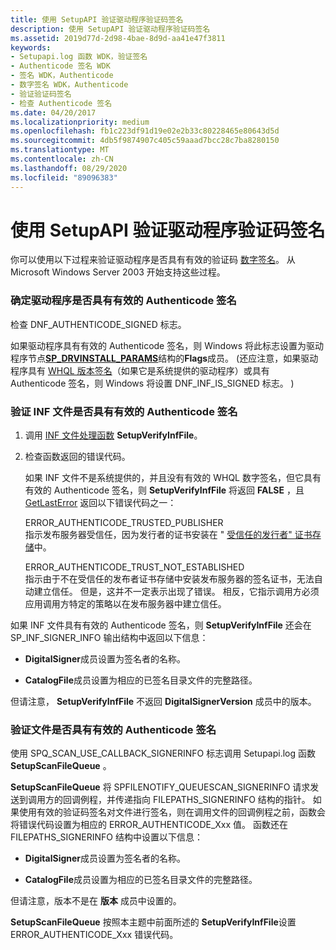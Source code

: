 ```yaml
---
title: 使用 SetupAPI 验证驱动程序验证码签名
description: 使用 SetupAPI 验证驱动程序验证码签名
ms.assetid: 2019d77d-2d98-4bae-8d9d-aa41e47f3811
keywords:
- Setupapi.log 函数 WDK，验证签名
- Authenticode 签名 WDK
- 签名 WDK，Authenticode
- 数字签名 WDK，Authenticode
- 验证验证码签名
- 检查 Authenticode 签名
ms.date: 04/20/2017
ms.localizationpriority: medium
ms.openlocfilehash: fb1c223df91d19e02e2b33c80228465e80643d5d
ms.sourcegitcommit: 4db5f9874907c405c59aaad7bcc28c7ba8280150
ms.translationtype: MT
ms.contentlocale: zh-CN
ms.lasthandoff: 08/29/2020
ms.locfileid: "89096383"
---
```

# <a name="using-setupapi-to-verify-driver-authenticode-signatures"></a>使用 SetupAPI 验证驱动程序验证码签名





你可以使用以下过程来验证驱动程序是否具有有效的验证码 [数字签名](digital-signatures.md)。 从 Microsoft Windows Server 2003 开始支持这些过程。

### <a name="to-determine-whether-a-driver-has-a-valid-authenticode-signature"></a>确定驱动程序是否具有有效的 Authenticode 签名

检查 DNF_AUTHENTICODE_SIGNED 标志。

如果驱动程序具有有效的 Authenticode 签名，则 Windows 将此标志设置为驱动程序节点[**SP_DRVINSTALL_PARAMS**](/windows/desktop/api/setupapi/ns-setupapi-_sp_drvinstall_params)结构的**Flags**成员。  (还应注意，如果驱动程序具有 [WHQL 版本签名](whql-release-signature.md)（如果它是系统提供的驱动程序）或具有 Authenticode 签名，则 Windows 将设置 DNF_INF_IS_SIGNED 标志。 ) 

### <a name="to-verify-that-an-inf-file-has-a-valid-authenticode-signature"></a>验证 INF 文件是否具有有效的 Authenticode 签名

1.  调用 [INF 文件处理函数](inf-file-processing-functions.md) **SetupVerifyInfFile**。

2.  检查函数返回的错误代码。

    如果 INF 文件不是系统提供的，并且没有有效的 WHQL 数字签名，但它具有有效的 Authenticode 签名，则 **SetupVerifyInfFile** 将返回 **FALSE** ，且 [GetLastError](https://go.microsoft.com/fwlink/p/?linkid=169416) 返回以下错误代码之一：

    <a href="" id="error-authenticode-trusted-publisher"></a>ERROR_AUTHENTICODE_TRUSTED_PUBLISHER  
    指示发布服务器受信任，因为发行者的证书安装在 " [受信任的发行者" 证书存储](trusted-publishers-certificate-store.md)中。

    <a href="" id="error-authenticode-trust-not-established"></a>ERROR_AUTHENTICODE_TRUST_NOT_ESTABLISHED  
    指示由于不在受信任的发布者证书存储中安装发布服务器的签名证书，无法自动建立信任。 但是，这并不一定表示出现了错误。 相反，它指示调用方必须应用调用方特定的策略以在发布服务器中建立信任。

如果 INF 文件具有有效的 Authenticode 签名，则 **SetupVerifyInfFile** 还会在 SP_INF_SIGNER_INFO 输出结构中返回以下信息：

-   **DigitalSigner**成员设置为签名者的名称。

-   **CatalogFile**成员设置为相应的已签名目录文件的完整路径。

但请注意， **SetupVerifyInfFile** 不返回 **DigitalSignerVersion** 成员中的版本。

### <a name="to-verify-that-a-file-has-a-valid-authenticode-signature"></a>验证文件是否具有有效的 Authenticode 签名

使用 SPQ_SCAN_USE_CALLBACK_SIGNERINFO 标志调用 Setupapi.log 函数 **SetupScanFileQueue** 。

**SetupScanFileQueue** 将 SPFILENOTIFY_QUEUESCAN_SIGNERINFO 请求发送到调用方的回调例程，并传递指向 FILEPATHS_SIGNERINFO 结构的指针。 如果使用有效的验证码签名对文件进行签名，则在调用文件的回调例程之前，函数会将错误代码设置为相应的 ERROR_AUTHENTICODE_Xxx 值。 函数还在 FILEPATHS_SIGNERINFO 结构中设置以下信息：

-   **DigitalSigner**成员设置为签名者的名称。

-   **CatalogFile**成员设置为相应的已签名目录文件的完整路径。

但请注意，版本不是在 **版本** 成员中设置的。

**SetupScanFileQueue** 按照本主题中前面所述的 **SetupVerifyInfFile**设置 ERROR_AUTHENTICODE_Xxx 错误代码。

 


